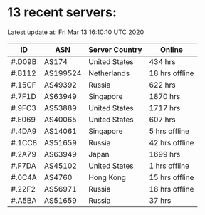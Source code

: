# 13 recent servers:

Latest update at: Fri Mar 13 16:10:10 UTC 2020

| ID | ASN | Server Country | Online |
| -- | --- | -------------- | ------ |
| #.D09B | AS174 | United States | 434 hrs |
| #.B112 | AS199524 | Netherlands | 18 hrs offline |
| #.15CF | AS49392 | Russia | 622 hrs |
| #.7F1D | AS63949 | Singapore | 1870 hrs |
| #.9FC3 | AS53889 | United States | 1717 hrs |
| #.E069 | AS40065 | United States | 607 hrs |
| #.4DA9 | AS14061 | Singapore | 5 hrs offline |
| #.1CC8 | AS51659 | Russia | 42 hrs offline |
| #.2A79 | AS63949 | Japan | 1699 hrs |
| #.F7DA | AS45102 | United States | 1 hrs offline |
| #.0C4A | AS4760 | Hong Kong | 15 hrs offline |
| #.22F2 | AS56971 | Russia | 18 hrs offline |
| #.A5BA | AS51659 | Russia | 37 hrs |

